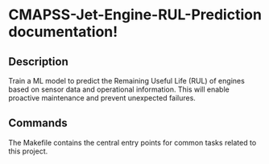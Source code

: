 # CMAPSS-Jet-Engine-RUL-Prediction documentation!

## Description

Train a ML model to predict the Remaining Useful Life (RUL) of engines based on sensor data and operational information. This will enable proactive maintenance and prevent unexpected failures.

## Commands

The Makefile contains the central entry points for common tasks related to this project.

